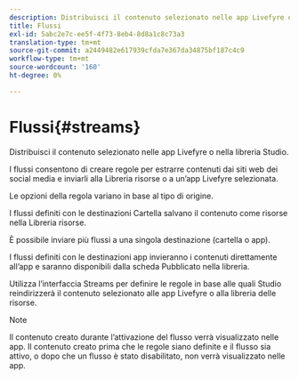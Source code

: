 ```yaml
---
description: Distribuisci il contenuto selezionato nelle app Livefyre o nella libreria Studio.
title: Flussi
exl-id: 5abc2e7c-ee5f-4f73-8eb4-8d8a1c8c73a3
translation-type: tm+mt
source-git-commit: a2449482e617939cfda7e367da34875bf187c4c9
workflow-type: tm+mt
source-wordcount: '160'
ht-degree: 0%

---
```


# Flussi{#streams}

Distribuisci il contenuto selezionato nelle app Livefyre o nella libreria Studio.

I flussi consentono di creare regole per estrarre contenuti dai siti web dei social media e inviarli alla Libreria risorse o a un’app Livefyre selezionata.

Le opzioni della regola variano in base al tipo di origine.

I flussi definiti con le destinazioni Cartella salvano il contenuto come risorse nella Libreria risorse.

È possibile inviare più flussi a una singola destinazione (cartella o app).

I flussi definiti con le destinazioni app invieranno i contenuti direttamente all’app e saranno disponibili dalla scheda Pubblicato nella libreria.

Utilizza l’interfaccia Streams per definire le regole in base alle quali Studio reindirizzerà il contenuto selezionato alle app Livefyre o alla libreria delle risorse.

>[!NOTE]
>
>Il contenuto creato durante l’attivazione del flusso verrà visualizzato nelle app. Il contenuto creato prima che le regole siano definite e il flusso sia attivo, o dopo che un flusso è stato disabilitato, non verrà visualizzato nelle app.
